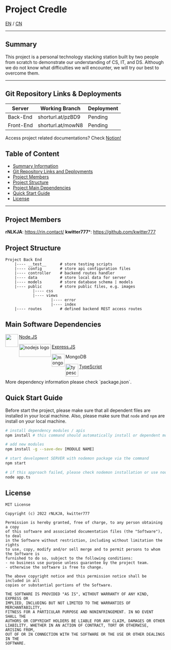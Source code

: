 <div><h1>Project Credle</h1> <span align="right"><a href="https://github.com/chuangyu-hscy/-/blob/main/README.md">EN</a> / <a href="https://github.com/chuangyu-hscy/-/blob/main/doc/README.CN.md">CN</a></span></div>

<hr />

## Summary

This project is a personal technology stacking station built by two people from scratch to demonstrate our understanding of CS, IT, and DS. Although we do not know what difficulties we will encounter, we will try our best to overcome them.

---

## Git Repository Links & Deployments

| Server | Working Branch | Deployment |
| ---- | ---- | ---- |
| Back-End | shorturl.at/pzBD9 | Pending |
| Front-End | shorturl.at/mowN8 | Pending |

Access project related documentations? Check [Notion!](shorturl.at/qBIJL)

## Table of Content
- [Summary Information](#summary)
- [Git Repository Links and Deployments](#git-repository-links-and-deployments)
- [Project Members](#project-members)
- [Project Structure](#project-structure)
- [Project Main Dependencies](#project-main-depedencies)
- [Quick Start Guide](#quick-start-guide)
- [License](#license)

---

## Project Members
**rNLKJA**: https://rin.contact/
**kwitter777***: https://github.com/kwitter777

## Project Structure
```
Project Back End
    |---- __test__      # store testing scripts
    |---- config        # store api configuration files
    |---- controller    # backend routes handler
    |---- data          # store local data for server
    |---- models        # store database schema | models
    |---- public        # store public files, e.g. images
            |---- css
            |---- views 
                    |---- error 
                    |---- index
    |---- routes        # defined backend REST access routes      
```

## Main Software Dependencies
<img src="https://d2eip9sf3oo6c2.cloudfront.net/tags/images/000/000/256/square_480/nodejslogo.png" width=40 height=40 align='left'> [Node.JS](https://nodejs.org/zh-cn/) 

<img src="https://encrypted-tbn0.gstatic.com/images?q=tbn:ANd9GcQC3K-0hD8O4jYTq08n2QRjl5JCQaiVMXB5vHlxmDIfRE5e-vbD1bGg5GB5trDgEar29OU&usqp=CAU" alt="nodejs logo" width=100 height=40 align='left'> [Express.JS](https://expressjs.com/zh-cn/) 

<img src="https://encrypted-tbn0.gstatic.com/images?q=tbn:ANd9GcSKqvvX_EDD6iSTNVOiisKFTnn1UbWaMlSkp9hkGCk0bCI5loN1X90PaF50415A1S_uAhE&usqp=CAU" alt="mongodb logo" width=40 height=40 align='left'> MongoDB 


<img src="https://upload.wikimedia.org/wikipedia/commons/thumb/4/4c/Typescript_logo_2020.svg/1200px-Typescript_logo_2020.svg.png" alt="typescript logo" width=40 height=40 align='left'> [TypeScript](https://www.typescriptlang.org/)

<br />
More dependency information please check `package.json`.

## Quick Start Guide
Before start the project, please make sure that all dependent files are installed in your local machine. Also, please make sure that `node` and `npm` are install on your local machine.

``` bash
# install dependency modules / apis
npm install # this command should automatically install or dependent modules based on package.json

# add new modules
npm install -g --save-dev [MODULE NAME]

# start development SERVER with nodemon package via the command
npm start

# if this approach failed, please check nodemon installation or use node instead
node app.ts
```

## License
```
MIT License

Copyright (c) 2022 rNLKJA, kwitter777

Permission is hereby granted, free of charge, to any person obtaining a copy
of this software and associated documentation files (the "Software"), to deal
in the Software without restriction, including without limitation the rights
to use, copy, modify and/or sell merge and to permit persons to whom the Software is
furnished to do so, subject to the following conditions:
- no business use purpose unless guarantee by the project team.
- otherwise the software is free to change.

The above copyright notice and this permission notice shall be included in all
copies or substantial portions of the Software.

THE SOFTWARE IS PROVIDED "AS IS", WITHOUT WARRANTY OF ANY KIND, EXPRESS OR
IMPLIED, INCLUDING BUT NOT LIMITED TO THE WARRANTIES OF MERCHANTABILITY,
FITNESS FOR A PARTICULAR PURPOSE AND NONINFRINGEMENT. IN NO EVENT SHALL THE
AUTHORS OR COPYRIGHT HOLDERS BE LIABLE FOR ANY CLAIM, DAMAGES OR OTHER
LIABILITY, WHETHER IN AN ACTION OF CONTRACT, TORT OR OTHERWISE, ARISING FROM,
OUT OF OR IN CONNECTION WITH THE SOFTWARE OR THE USE OR OTHER DEALINGS IN THE
SOFTWARE.
```
